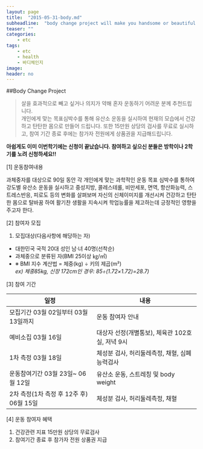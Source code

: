 ```yaml
---
layout: page
title:  "2015-05-31-body.md"
subheadline:  "body change project will make you handsome or beautiful!"
teaser: ""
categories:
    - etc
tags:
    - etc
    - health
    - 바디체인지
image:
header: no
---
```


##Body Change Project
> 살을 효과적으로 빼고 싶거나 의지가 약해 혼자 운동하기 어려운 분께 추천드립니다.   
개인에게 맞는 목표심박수를 통해 유산소 운동을 실시하여 현재의 모습에서 건강하고 탄탄한 몸으로 만들어 드립니다.
또한 15만원 상당의 검사를 무료로 실시하고, 참여 기간 종료 후에는 참가자 전원에게 상품권을 지급해드립니다.   
   


**아쉽게도 이미 이번학기에는 신청이 끝났습니다. 참여하고 싶으신 분들은 방학이나 2학기를 노려 신청하세요!!**   


 [1] 운동참여내용
 
 과체중자를 대상으로 
 90일 동안 각 개인에게 맞는 과학적인 운동 목표 심박수를 통하여 강도별 유산소 운동을 실시하고 중성지방, 콜레스테롤, 비만세포, 면역, 항산화능력, 스트레스반응, 피로도 등의 변화를 살펴보며
 자신의 신체이미지를 개선시켜 건강하고 탄탄한 몸으로 탈바꿈 하여 활기찬 생활을 지속시켜 학업능률을 제고하는데 긍정적인 영향을 주고자 한다.
  
  
 [2] 참여자 모집 
 
  1) 모집대상(다음사항에 해당하는 자)
  - 대한민국 국적 20대 성인 남·녀 40명(선착순)
  - 과체중으로 분류된 자(BMI 25이상 ㎏/㎡)
   - ※ BMI 지수 계산법 = 체중(kg) ÷ 키의 제곱(m²)   
   *ex) 체중85kg, 신장 172cm인 경우: 85÷(1.72×1.72)=28.7)*



 [3] 참여 기간
 
 
 일정 | 내용
 -----|------
모집기간  03월 02일부터 03월 13일까지 | 운동 참여자 안내
예비소집  03월 16일 | 대상자 선정(개별통보), 체육관 102호실, 저녁 9시
1차 측정  03월 18일 | 체성분 검사, 허리둘레측정, 채혈, 심폐능력검사
운동참여기간  03월 23일~ 06월 12일  | 유산소 운동, 스트레칭 및 body weight 
2차 측정(1차 측정 후 12주 후)  06월 15일 | 체성분 검사, 허리둘레측정, 채혈


[4] 운동 참여자 혜택

1) 건강관련 지표 15만원 상당의 무료검사    
2) 참여기간 종료 후 참가자 전원 상품권 지급
